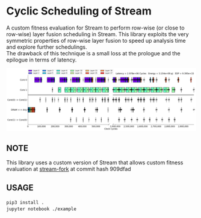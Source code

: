 # Cyclic Scheduling of Stream

A custom fitness evaluation for Stream to perform row-wise (or close to row-wise) layer fusion scheduling in Stream.
This library exploits the very symmetric properties of row-wise layer fusion to speed up analysis time and explore further schedulings.  
The drawback of this technique is a small loss at the prologue and the epilogue in terms of latency.

![scheduling](img.png)

## NOTE
This library uses a custom version of Stream that allows custom fitness evaluation at [stream-fork](https://github.com/Andful/stream-fork/tree/draft-custom-fitness-evaluation) at commit hash 909dfad

## USAGE
```bash
pip3 install .
jupyter notebook ./example
```
